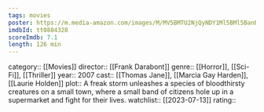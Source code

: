 ```yaml
---
tags: movies
poster: https://m.media-amazon.com/images/M/MV5BMTU2NjQyNDY1Ml5BMl5BanBnXkFtZTcwMTk1MDU1MQ@@._V1_SX300.jpg
imdbId: tt0884328
scoreImdb: 7.1
length: 126 min
---
```


category:: [[Movies]]
director:: [[Frank Darabont]]
genre:: [[Horror]], [[Sci-Fi]], [[Thriller]]
year:: 2007
cast:: [[Thomas Jane]], [[Marcia Gay Harden]], [[Laurie Holden]]
plot:: A freak storm unleashes a species of bloodthirsty creatures on a small town, where a small band of citizens hole up in a supermarket and fight for their lives.
watchlist:: [[2023-07-13]]
rating::
